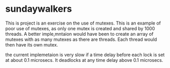 # sundaywalkers
This is project is an exercise on the use of mutexes. 
This is an example of poor use of mutexes, as only one mutex is created and shared by 1000 threads.
A better imple,mntaion would have been to create an array of mutexes with as many mutexes as there are threads. 
Each thread would then have its own mutex.

the current implemetaion is very slow if a time delay before each lock is set at about 0.1 microsecs.
It deadlocks at any time delay above 0.1 microsecs.
